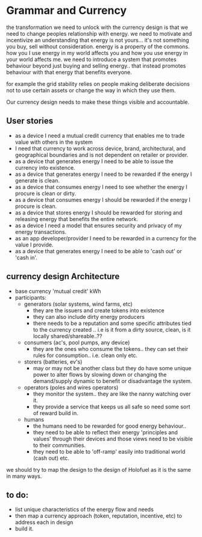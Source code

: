 # Grammar and Currency
the transformation we need to unlock with the currency design is that we need to change peoples relationship with energy.
we need to motivate and incentivize an understanding that energy is not yours... it's not something you buy, sell without consideration.
energy is a property of the commons.
how you I use energy in my world affects you and how you use energy in your world affects me.
we need to introduce a system that promotes behaviour beyond just buying and selling energy.. that instead promotes behaviour with that energy that benefits everyone.

for example the grid stability relies on people making deliberate decisions not to use certain assets or change the way in which they use them.

Our currency design needs to make these things visible and accountable. 


## User stories
- as a device I need a mutual credit currency that enables me to trade value with others in the system
- I need that currency to work across device, brand, architectural, and geographical boundaries and is not dependent on retailer or provider.
- as a device that generates energy I need to be able to issue the currency into existence.
- as a device that generates energy I need to be rewarded if the energy I generate is clean.
- as a device that consumes energy I need to see whether the energy I procure is clean or dirty.
- as a device that consumes energy I should be rewarded if the energy I procure is clean.
- as a device that stores energy I should be rewarded for storing and releasing energy that benefits the entire network.
- as a device I need a model that ensures security and privacy of my energy transactions.
- as an app developer/provider I need to be rewarded in a currency for the value I provide.
- as a device that generates energy I need to be able to 'cash out' or 'cash in'.

## currency design Architecture

- base currency 'mutual credit' kWh
- participants:
  - generators (solar systems, wind farms, etc)
    - they are the issuers and create tokens into existence
    - they can also include dirty energy producers
    - there needs to be a reputation and some specific attributes tied to the currency created .. i.e is it from a dirty source, clean, is it locally shared/shareable..??
  - consumers (ac's, pool pumps, any device)
    - they are the ones who consume the tokens.. they can set their rules for consumption.. i.e. clean only etc.
  - storers (batteries, ev's)
    - may or may not be another class but they do have some unique power to alter flows by slowing down or changing the demand/supply dynamic to benefit or disadvantage the system.
  - operators (poles and wires operators)
    - they monitor the system.. they are like the nanny watching over it.
    - they provide a service that keeps us all safe so need some sort of reward build in.
  - humans
    - the humans need to be rewarded for good energy behaviour..
    - they need to be able to reflect their energy 'principles and values' through their devices and those views need to be visible to their communities.
    - they need to be able to 'off-ramp' easily into traditional world (cash out) etc.

we should try to map the design to the design of Holofuel as it is the same in many ways.

## to do:

- list unique characteristics of the energy flow and needs
- then map a currency approach (token, reputation, incentive, etc) to address each in design
- build it.
